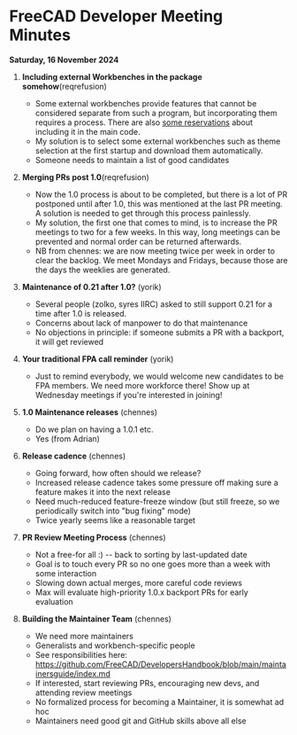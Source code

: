 # FreeCAD Developer Meeting Minutes

**Saturday, 16 November 2024**

1. **Including external Workbenches in the package somehow**(reqrefusion)
   - Some external workbenches provide features that cannot be considered separate from such a program, but incorporating them requires a process. There are also [some reservations](https://forum.freecad.org/viewtopic.php?p=790032#p789810) about including it in the main code.
   - My solution is to select some external workbenches such as theme selection at the first startup and download them automatically.
   - Someone needs to maintain a list of good candidates
   
2. **Merging PRs post 1.0**(reqrefusion)
   - Now the 1.0 process is about to be completed, but there is a lot of PR postponed until after 1.0, this was mentioned at the last PR meeting. A solution is needed to get through this process painlessly.
   - My solution, the first one that comes to mind, is to increase the PR meetings to two for a few weeks. In this way, long meetings can be prevented and normal order can be returned afterwards.
   - NB from chennes: we are now meeting twice per week in order to clear the backlog. We meet Mondays and Fridays, because those are the days the weeklies are generated.
   
3. **Maintenance of 0.21 after 1.0?** (yorik)
   - Several people (zolko, syres IIRC) asked to still support 0.21 for a time after 1.0 is released.
   - Concerns about lack of manpower to do that maintenance
   - No objections in principle: if someone submits a PR with a backport, it will get reviewed
   
4. **Your traditional FPA call reminder** (yorik)
   - Just to remind everybody, we would welcome new candidates to be FPA members. We need more workforce there! Show up at Wednesday meetings if you're interested in joining!
   
5. **1.0 Maintenance releases** (chennes)
   - Do we plan on having a 1.0.1 etc.
   - Yes (from Adrian)
   
6. **Release cadence** (chennes)
   - Going forward, how often should we release?
   - Increased release cadence takes some pressure off making sure a feature makes it into the next release
   - Need much-reduced feature-freeze window (but still freeze, so we periodically switch into "bug fixing" mode)
   - Twice yearly seems like a reasonable target
   
7. **PR Review Meeting Process** (chennes)
   - Not a free-for all :) -- back to sorting by last-updated date
   - Goal is to touch every PR so no one goes more than a week with some interaction
   - Slowing down actual merges, more careful code reviews
   - Max will evaluate high-priority 1.0.x backport PRs for early evaluation
   
8. **Building the Maintainer Team** (chennes)
   - We need more maintainers
   - Generalists and workbench-specific people
   - See responsibilities here: https://github.com/FreeCAD/DevelopersHandbook/blob/main/maintainersguide/index.md
   - If interested, start reviewing PRs, encouraging new devs, and attending review meetings
   - No formalized process for becoming a Maintainer, it is somewhat ad hoc
   - Maintainers need good git and GitHub skills above all else 
